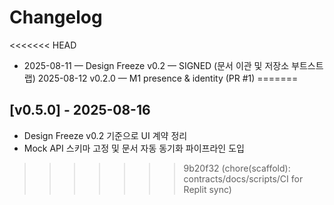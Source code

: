# Changelog

<<<<<<< HEAD
- 2025-08-11 — Design Freeze v0.2 — SIGNED (문서 이관 및 저장소 부트스트랩)
2025-08-12 v0.2.0 — M1 presence & identity (PR #1)
=======
## [v0.5.0] - 2025-08-16
- Design Freeze v0.2 기준으로 UI 계약 정리
- Mock API 스키마 고정 및 문서 자동 동기화 파이프라인 도입
>>>>>>> 9b20f32 (chore(scaffold): contracts/docs/scripts/CI for Replit sync)
